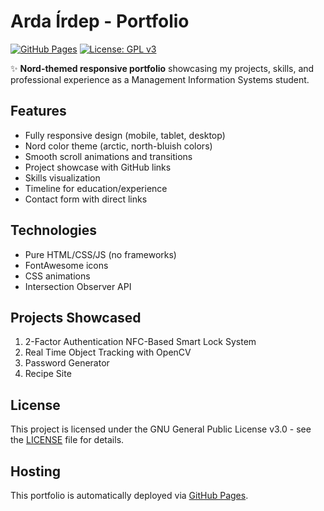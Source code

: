 # Arda Írdep - Portfolio

[![GitHub Pages](https://img.shields.io/badge/GitHub%20Pages-Live-brightgreen)](https://arda-irdep.github.io)
[![License: GPL v3](https://img.shields.io/badge/License-GPLv3-blue.svg)](https://www.gnu.org/licenses/gpl-3.0)

✨ **Nord-themed responsive portfolio** showcasing my projects, skills, and professional experience as a Management Information Systems student.

## Features
- Fully responsive design (mobile, tablet, desktop)
- Nord color theme (arctic, north-bluish colors)
- Smooth scroll animations and transitions
- Project showcase with GitHub links
- Skills visualization
- Timeline for education/experience
- Contact form with direct links

## Technologies
- Pure HTML/CSS/JS (no frameworks)
- FontAwesome icons
- CSS animations
- Intersection Observer API

## Projects Showcased
1. 2-Factor Authentication NFC-Based Smart Lock System
2. Real Time Object Tracking with OpenCV
3. Password Generator
4. Recipe Site

## License
This project is licensed under the GNU General Public License v3.0 - see the [LICENSE](LICENSE) file for details.

## Hosting
This portfolio is automatically deployed via [GitHub Pages](https://pages.github.com/).
